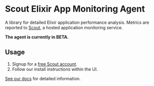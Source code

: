 # Scout Elixir App Monitoring Agent

A library for detailed Elixir application performance analysis. Metrics are
reported to [Scout](https://scoutapp.com), a hosted application monitoring service.

__The agent is currently in BETA.__

## Usage

1. Signup for a [free Scout account](https://scoutapp.com/info/pricing).
2. Follow our install instructions within the UI.

[See our docs](http://help.apm.scoutapp.com/#elixir-agent) for detailed information.
